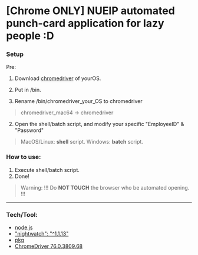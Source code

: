 # [Chrome ONLY] NUEIP automated punch-card application for lazy people :D

### Setup

Pre:
  1. Download [chromedriver](https://chromedriver.chromium.org/) of yourOS.
  2. Put in /bin.

1. Rename /bin/chromedriver_your_OS to chromedriver

> chromedriver_mac64 -> chromedriver

2. Open the shell/batch script, and modify your specific "EmployeeID" & "Password"

> MacOS/Linux: **shell** script.
> Windows: **batch** script.

### How to use:

1. Execute shell/batch script.
2. Done!

> Warning: !!! Do **NOT TOUCH** the browser who be automated opening. !!!

------

### Tech/Tool:

- [node.js](https://nodejs.org/en/)
- ["nightwatch": "^1.1.13"](https://nightwatchjs.org/)
- [pkg](https://www.npmjs.com/package/pkg#detecting-assets-in-source-code)
- [ChromeDriver 76.0.3809.68](https://chromedriver.chromium.org/)

